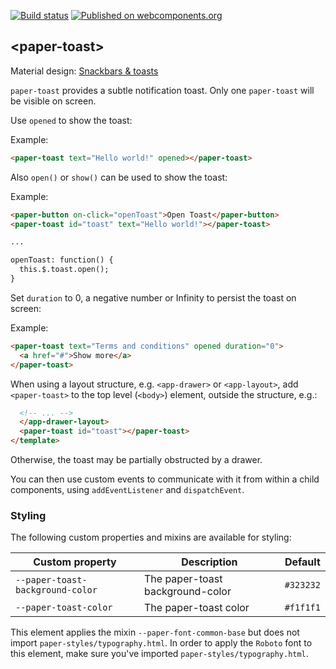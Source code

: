 [![Build status](https://travis-ci.org/PolymerElements/paper-toast.svg?branch=master)](https://travis-ci.org/PolymerElements/paper-toast)
[![Published on webcomponents.org](https://img.shields.io/badge/webcomponents.org-published-blue.svg)](https://www.webcomponents.org/element/PolymerElements/paper-toast)

## &lt;paper-toast&gt;

Material design: [Snackbars & toasts](https://www.google.com/design/spec/components/snackbars-toasts.html)

`paper-toast` provides a subtle notification toast. Only one `paper-toast` will
be visible on screen.

Use `opened` to show the toast:

Example:

```html
<paper-toast text="Hello world!" opened></paper-toast>
```

Also `open()` or `show()` can be used to show the toast:

Example:

```html
<paper-button on-click="openToast">Open Toast</paper-button>
<paper-toast id="toast" text="Hello world!"></paper-toast>

...

openToast: function() {
  this.$.toast.open();
}
```

Set `duration` to 0, a negative number or Infinity to persist the toast on screen:

Example:

```html
<paper-toast text="Terms and conditions" opened duration="0">
  <a href="#">Show more</a>
</paper-toast>
```

When using a layout structure, e.g. `<app-drawer>` or `<app-layout>`, add `<paper-toast>` to the top level (`<body>`) element, outside the structure, e.g.:

```html
  <!-- ... -->
  </app-drawer-layout>
  <paper-toast id="toast"></paper-toast>
</template>
```

Otherwise, the toast may be partially obstructed by a drawer.

You can then use custom events to communicate with it from within a child components, using `addEventListener` and `dispatchEvent`.

### Styling

The following custom properties and mixins are available for styling:

| Custom property | Description | Default |
| --- | --- | --- |
| `--paper-toast-background-color` | The paper-toast background-color | `#323232` |
| `--paper-toast-color` | The paper-toast color | `#f1f1f1` |

This element applies the mixin `--paper-font-common-base` but does not import `paper-styles/typography.html`.
In order to apply the `Roboto` font to this element, make sure you've imported `paper-styles/typography.html`.


